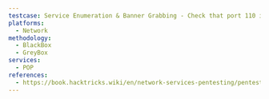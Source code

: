 ```yaml
---
testcase: Service Enumeration & Banner Grabbing - Check that port 110 is open using Nmap (nmap -p 110 <IP>)
platforms: 
  - Network
methodology: 
  - BlackBox
  - GreyBox
services:
  - POP
references:
  - https://book.hacktricks.wiki/en/network-services-pentesting/pentesting-pop.html
---
```

